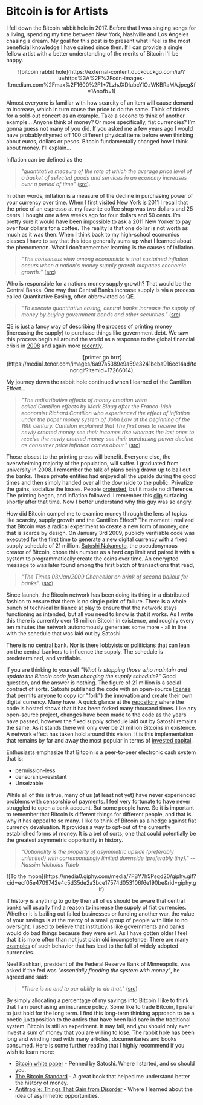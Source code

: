 # Bitcoin is for Artists

I fell down the Bitcoin rabbit hole in 2017. Before that I was singing songs for a living, spending my time between New York, Nashville and Los Angeles chasing a dream. My goal for this post is to present what I feel is the most beneficial knowledge I have gained since then. If I can provide a single fellow artist with a better understanding of the merits of Bitcoin I'll be happy.

<div align='center'>
![bitcoin rabbit hole](https://external-content.duckduckgo.com/iu/?u=https%3A%2F%2Fcdn-images-1.medium.com%2Fmax%2F1600%2F1*7LzhJXDIubcYIOzWKBRaMA.jpeg&f=1&nofb=1)
</div>
<!-- ## Scarcity -->

Almost everyone is familiar with how scarcity of an item will cause demand to increase, which in turn cause the price to do the same. Think of tickets for a sold-out concert as an example. Take a second to think of another example... Anyone think of money? Or more specifically, fiat currencies? I’m gonna guess not many of you did. If you asked me a few years ago I would have probably rhymed off 100 different physical items before even thinking about euros, dollars or pesos. Bitcoin fundamentally changed how I think about money. I'll explain...

<!-- ## Inflation -->

Inflation can be defined as the

> _”quantitative measure of the rate at which the average price level of a basket of selected goods and services in an economy increases over a period of time”_ ([src](https://www.investopedia.com/terms/i/inflation.asp)).

In other words, inflation is a measure of the decline in purchasing power of your currency over time. When I first visited New York is 2011 I recall that the price of an espresso at my favorite coffee shop was two dollars and 25 cents. I bought one a few weeks ago for four dollars and 50 cents. I’m pretty sure it would have been impossible to ask a 2011 New Yorker to pay over four dollars for a coffee. The reality is that one dollar is not worth as much as it was then. When I think back to my high-school economics classes I have to say that this idea generally sums up what I learned about the phenomenon. What I don't remember learning is the causes of inflation.

> _“The consensus view among economists is that sustained inflation occurs when a nation's money supply growth outpaces economic growth.“_ ([src](https://www.investopedia.com/terms/i/inflation.asp))

<!-- ## Supply -->

Who is responsible for a nations money supply growth? That would be the Central Banks. One way that Central Banks increase supply is via a process called Quantitative Easing, often abbreviated as QE.

> _“To execute quantitative easing, central banks increase the supply of money by buying government bonds and other securities."_ ([src](https://www.investopedia.com/terms/q/quantitative-easing.asp))

QE is just a fancy way of describing the process of printing money (increasing the supply) to purchase things like government debt. We saw this process begin all around the world as a response to the global financial crisis in [2008](https://www.cnbc.com/2017/11/24/the-fed-launched-qe-nine-years-ago--these-four-charts-show-its-impact.html) and again more [recently](https://www.cnbc.com/2020/03/15/federal-reserve-cuts-rates-to-zero-and-launches-massive-700-billion-quantitative-easing-program.html).

<div align='center'>
![printer go brrr](https://media1.tenor.com/images/6a97a5389e9a59e3241beba916ec14ad/tenor.gif?itemid=17266014)
</div>

<!-- ## Cantillon Effect -->

My journey down the rabbit hole continued when I learned of the Cantillon Effect...

> _"The redistributive effects of money creation were called Cantillon effects by Mark Blaug after the Franco-Irish economist Richard Cantillon who experienced the effect of inflation under the paper money system of John Law at the beginning of the 18th century. Cantillon explained that The first ones to receive the newly created money see their incomes rise whereas the last ones to receive the newly created money see their purchasing power decline as consumer price inflation comes about."_ ([src](https://mises.org/library/how-central-banking-increased-inequality))

Those closest to the printing press will benefit. Everyone else, the overwhelming majority of the population, will suffer. I graduated from university in 2008. I remember the talk of plans being drawn up to bail out the banks. These private entities had enjoyed all the upside during the good times and then simply handed over all the downside to the public. Privatize the gains, socialize the losses. People [protested](https://www.theguardian.com/world/2010/nov/27/ireland-bailout-angry-demonstrators-dublin), but it made no difference. The printing began, and inflation followed. I remember this [clip](https://www.youtube.com/watch?v=koY6kXhQDQo) surfacing shortly after that time. Now I better understand why this guy was so angry.

<!-- ## 21 million -->

How did Bitcoin compel me to examine money through the lens of topics like scarcity, supply growth and the Cantillon Effect? The moment I realized that Bitcoin was a radical experiment to create a new form of money; one that is scarce by design. On January 3rd 2009, publicly verifiable code was executed for the first time to generate a new digital currency with a fixed supply schedule of 21 million. [Satoshi Nakamoto](https://en.wikipedia.org/wiki/Satoshi_Nakamoto), the pseudonymous creator of Bitcoin, chose this number as a hard cap limit and paired it with a system to programmatically create the coins over time. An encrypted message to was later found among the first batch of transactions that read,

> _“The Times 03/Jan/2009 Chancellor on brink of second bailout for banks”._ ([src](https://www.investopedia.com/news/what-genesis-block-bitcoin-terms/))

Since launch, the Bitcoin network has been doing its thing in a distributed fashion to ensure that there is no single point of failure. There is a whole bunch of technical brilliance at play to ensure that the network stays functioning as intended, but all you need to know is that it works. As I write this there is currently over 18 million Bitcoin in existence, and roughly every ten minutes the network autonomously generates some more - all in line with the schedule that was laid out by Satoshi.

There is no central bank. Nor is there lobbyists or politicians that can lean on the central bankers to influence the supply. The schedule is predetermined, and verifiable.

If you are thinking to yourself _"What is stopping those who maintain and update the Bitcoin code from changing the supply schedule?"_ Good question, and the answer is nothing. The figure of 21 million is a social contract of sorts. Satoshi published the code with an open-source [license](https://opensource.org/licenses/MIT) that permits anyone to copy (or "fork") the innovation and create their own digital currency. Many have. A quick glance at the [repository](https://github.com/bitcoin/bitcoin) where the code is hosted shows that it has been forked many thousand times. Like any open-source project, changes have been made to the code as the years have passed, however the fixed supply schedule laid out by Satoshi remains the same. As it stands there will only ever be 21 million Bitcoins in existence. A network effect has taken hold around this vision. It is this implementation that remains by far and away the most popular in terms of [invested capital](https://messari.io/asset/bitcoin).

Enthusiasts emphasize that Bitcoin is a peer-to-peer electronic cash system that is:

- permission-less
- censorship-resistant
- Unseizable

<!-- ## A Hedge -->

While all of this is true, many of us (at least not yet) have never experienced problems with censorship of payments. I feel very fortunate to have never struggled to open a bank account. But some people have. So it is important to remember that Bitcoin is different things for different people, and that is why it has appeal to so many. I like to think of Bitcoin as a hedge against fiat currency devaluation. It provides a way to opt-out of the currently established forms of money. It is a bet of sorts; one that could potentially be the greatest asymmetric opportunity in history.

> _"Optionality is the property of asymmetric upside (preferably unlimited) with correspondingly limited downside (preferably tiny)."_
> -- <cite>Nassim Nicholas Taleb</cite>

<div align='center'>
![To the moon](https://media0.giphy.com/media/7FBY7h5Psqd20/giphy.gif?cid=ecf05e4709742e4c5d35de2a3bce17574d053106f6e190be&rid=giphy.gif)
</div>

If history is anything to go by then all of us should be aware that central banks will usually find a reason to increase the supply of fiat currencies. Whether it is bailing out failed businesses or funding another war, the value of your savings is at the mercy of a small group of people with little to no oversight. I used to believe that institutions like governments and banks would do bad things because they were evil. As I have gotten older I feel that it is more often than not just plain old incompetence. There are many [examples](https://listverse.com/2012/12/26/10-fascinating-economic-collapses-through-history/) of such behavior that has lead to the fall of widely adopted currencies.

Neel Kashkari, president of the Federal Reserve Bank of Minneapolis, was asked if the fed was _"essentially flooding the system with money"_, he agreed and said:

> _"There is no end to our ability to do that."_
> ([src](https://www.youtube.com/watch?v=DUrlNHTxuJM))

By simply allocating a percentage of my savings into Bitcoin I like to think that I am purchasing an insurance policy. Some like to trade Bitcoin, I prefer to just hold for the long term. I find this long-term thinking approach to be a poetic juxtaposition to the antics that have been laid bare in the traditional system. Bitcoin is still an experiment. It may fail, and you should only ever invest a sum of money that you are willing to lose. The rabbit hole has been long and winding road with many articles, documentaries and books consumed. Here is some further reading that I highly recommend if you wish to learn more:

- [Bitcoin white paper](https://bitcoin.org/bitcoin.pdf) - Penned by Satoshi. Where I started, and so should you.
- [The Bitcoin Standard](https://www.amazon.com/Bitcoin-Standard-Decentralized-Alternative-Central/dp/1119473861) - A great book that helped me understand better the history of money.
- [Antifragile: Things That Gain from Disorder](https://www.amazon.com/Antifragile-Things-That-Disorder-Incerto/dp/0812979680/ref=tmm_pap_swatch_0?_encoding=UTF8&qid=1590511162&sr=1-1) - Where I learned about the idea of asymmetric opportunities.
